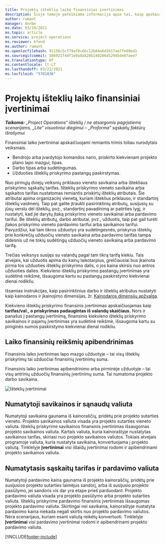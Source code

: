 ```yaml
---
title: Projektų išteklių laiko finansiniai įvertinimai
description: Šioje temoje pateikiama informacija apie tai, kaip apskaičiuojami finansiniai laiko įvertinimai.
author: rumant
manager: Annbe
ms.date: 03/19/2021
ms.topic: article
ms.service: project-operations
ms.reviewer: kfend
ms.author: rumant
ms.openlocfilehash: 91156c5cf79af8c66c12b84a6d2b17aa7fe09ed1
ms.sourcegitcommit: 386921f44f1e9a8a828b140206d52945de07aee7
ms.translationtype: HT
ms.contentlocale: lt-LT
ms.lasthandoff: 03/22/2021
ms.locfileid: "5701836"
---
```

# <a name="financial-estimates-for-resource-time-on-projects"></a>Projektų išteklių laiko finansiniai įvertinimai

_**Taikoma:** „Project Operations“ išteklių / ne atsargomis pagrįstiems scenarijams, „Lite“ visuotiniui diegimui – „Proforma“ sąskaitų faktūrų išrašymui_

Finansiniai laiko įvertinimai apskaičiuojami remiantis trimis toliau nurodytais veiksniais. 

- Bendrojo arba įvardytojo komandos nario, priskirto kiekvienam projekto plano lapo mazgui, tipas. 
- Darbo tipas arba sudėtingumas.
- Užduoties išteklių priskyrimo pastangų paskirstymas. 

Nuo pirmųjų dviejų veiksnių priklauso vieneto savikaina arba ištekliaus priskyrimo sąskaitų tarifas. Išteklių priskyrimo vieneto savikaina arba sąskaitos tarifas nustatomas remiantis priskirtų išteklių atributais. Šie atributai apima organizacinį vienetą, kuriam išteklius priklauso, ir standartinį išteklių vaidmenį. Taip pat galite įtraukti pasirinktinių atributų, susijusių su jūsų verslu dėl išteklių, pvz., standartinį pavadinimą ar patirties lygį, ir nustatyti, kad jie darytų įtaką priskyrimo vieneto savikainai arba pardavimo tarifui.
Be išteklių atributų, darbo atributai, pvz., užduotis, taip pat gali turėti įtakos priskyrimo vieneto pardavimo tarifui arba savikainos tarifui. Pavyzdžiui, kai tam tikros užduotys yra sudėtingesnės, priskyrus išteklių prie konkrečių užduočių vieneto savikaina arba pardavimo tarifas tampa didesnis už ne tokių sudėtingų užduočių vieneto savikainą arba pardavimo tarifą.   

Trečias veiksnys susijęs su valandų pagal tam tikrą tarifą kiekiu. Tais atvejais, kai užduotis apima du kainų laikotarpius, greičiausiai bus įkainota pirma tos užduoties išteklių priskyrimo dalis, o jos kaina skirsis nuo antros užduoties dalies. Kiekvieno išteklių priskyrimo pastangų įvertinimas yra sudėtinė reikšmė, išsaugoma kartu su pastangų paskirstymo kiekvienai dienai rodikliu.

Išsamias instrukcijas, kaip pasirinktinius darbo ir išteklių atributus nustatyti kaip kainodaros ir įkainojimo dimensijas, žr. [Kainodaros dimensijų apžvalga](../pricing-costing/pricing-dimensions-overview.md).

Kiekvieno išteklių priskyrimo finansinis įvertinimas apskaičiuojamas kaip **tarifas/val., o priskyrimas padaugintas iš valandų skaičiaus.**  Nors ir panašus į pastangų įvertinimą, finansinis kiekvieno išteklių priskyrimo savikainos ir pajamų įvertinimas yra sudėtinė reikšmė, išsaugoma kartu su piniginės sumos paskirstymo kiekvienai dienai rodikliu. 

## <a name="summarizing-financial-estimates-for-time"></a>Laiko finansinių reikšmių apibendrinimas
Finansinis laiko įvertinimas lapo mazgo užduotyje – tai visų išteklių priskyrimų tai užduočiai finansinių įvertinimų suma.

Finansinis laiko įvertinimas apibendrinimo arba pirminėje užduotyje – tai visų antrinių užduočių finansinių įvertinimų suma. Tai numatoma projekto darbo savikaina. 

![Išteklių įvertinimai](./media/navigation12.png)

## <a name="default-cost-price-and-cost-currency"></a>Numatytoji savikainos ir sąnaudų valiuta

Numatytoji savikaina gaunama iš kainoraščių, pridėtų prie projekto sutarties vieneto. Projekto savikainos valiuta visada yra projekto sutarties vieneto valiuta. Išteklių priskyrime savikainos finansinis įvertinimas išsaugomas projekto savikainos valiuta. Kartais valiuta, kuria kainoraštyje nustatytas savikainos tarifas, skiriasi nuo projekto savikainos valiutos. Tokiais atvejais programoje valiuta, kuria nustatyta savikaina, konvertuojama į projekto valiutą. Tinklelyje **Įvertinimai** visi išlaidų įvertinimai rodomi ir apibendrinami projekto savikainos valiuta. 

## <a name="default-bill-rate-and-sales-currency"></a>Numatytasis sąskaitų tarifas ir pardavimo valiuta

Numatytoji pardavimo kaina gaunama iš projekto kainoraščių, pridėtų prie susijusios projekto sutarties laimėjus sandorį, arba iš susijusio projekto pasiūlymo, jei sandoris vis dar yra etape prieš parduodant. Projekto pardavimo valiuta visada yra projekto pasiūlymo arba projekto sutarties valiuta. Išteklių priskyrime pardavimo finansinis įvertinimas išsaugomas projekto pardavimo valiuta. Skirtingai nei savikaina, kainoraštyje nustatyta pardavimo kaina niekada negali skirtis nuo projekto pardavimo valiutos. Nėra scenarijaus, kuriam esant valiutą reikėtų konvertuoti. Tinklelyje **Įvertinimai** visi pardavimo įvertinimai rodomi ir apibendrinami projekto pardavimo valiuta. 

[!INCLUDE[footer-include](../includes/footer-banner.md)]
